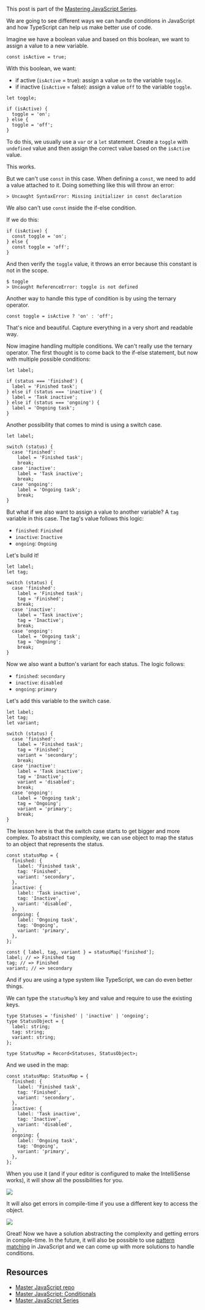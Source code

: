 This post is part of the [Mastering JavaScript Series](/series/mastering-javascript).

We are going to see different ways we can handle conditions in JavaScript and how TypeScript can help us make better use of code.

Imagine we have a boolean value and based on this boolean, we want to assign a value to a new variable.

```tsx
const isActive = true;
```

With this boolean, we want:

- if active (`isActive` = true): assign a value `on` to the variable `toggle`.
- if inactive (`isActive` = false): assign a value `off` to the variable `toggle`.

```tsx
let toggle;

if (isActive) {
  toggle = 'on';
} else {
  toggle = 'off';
}
```

To do this, we usually use a `var` or a `let` statement. Create a `toggle` with `undefined` value and then assign the correct value based on the `isActive` value.

This works.

But we can't use `const` in this case. When defining a `const`, we need to add a value attached to it. Doing something like this will throw an error:

```tsx
> Uncaught SyntaxError: Missing initializer in const declaration
```

We also can't use `const` inside the if-else condition.

If we do this:

```tsx
if (isActive) {
  const toggle = 'on';
} else {
  const toggle = 'off';
}
```

And then verify the `toggle` value, it throws an error because this constant is not in the scope.

```tsx
$ toggle
> Uncaught ReferenceError: toggle is not defined
```

Another way to handle this type of condition is by using the ternary operator.

```tsx
const toggle = isActive ? 'on' : 'off';
```

That's nice and beautiful. Capture everything in a very short and readable way.

Now imagine handling multiple conditions. We can't really use the ternary operator. The first thought is to come back to the if-else statement, but now with multiple possible conditions:

```tsx
let label;

if (status === 'finished') {
  label = 'Finished task';
} else if (status === 'inactive') {
  label = 'Task inactive';
} else if (status === 'ongoing') {
  label = 'Ongoing task';
}
```

Another possibility that comes to mind is using a switch case.

```tsx
let label;

switch (status) {
  case 'finished':
    label = 'Finished task';
    break;
  case 'inactive':
    label = 'Task inactive';
    break;
  case 'ongoing':
    label = 'Ongoing task';
    break;
}
```

But what if we also want to assign a value to another variable? A `tag` variable in this case. The tag's value follows this logic:

- `finished`: `Finished`
- `inactive`: `Inactive`
- `ongoing`: `Ongoing`

Let's build it!

```tsx
let label;
let tag;

switch (status) {
  case 'finished':
    label = 'Finished task';
    tag = 'Finished';
    break;
  case 'inactive':
    label = 'Task inactive';
    tag = 'Inactive';
    break;
  case 'ongoing':
    label = 'Ongoing task';
    tag = 'Ongoing';
    break;
}
```

Now we also want a button's variant for each status. The logic follows:

- `finished`: `secondary`
- `inactive`: `disabled`
- `ongoing`: `primary`

Let's add this variable to the switch case.

```tsx
let label;
let tag;
let variant;

switch (status) {
  case 'finished':
    label = 'Finished task';
    tag = 'Finished';
    variant = 'secondary';
    break;
  case 'inactive':
    label = 'Task inactive';
    tag = 'Inactive';
    variant = 'disabled';
    break;
  case 'ongoing':
    label = 'Ongoing task';
    tag = 'Ongoing';
    variant = 'primary';
    break;
}
```

The lesson here is that the switch case starts to get bigger and more complex. To abstract this complexity, we can use object to map the status to an object that represents the status.

```tsx
const statusMap = {
  finished: {
    label: 'Finished task',
    tag: 'Finished',
    variant: 'secondary',
  },
  inactive: {
    label: 'Task inactive',
    tag: 'Inactive',
    variant: 'disabled',
  },
  ongoing: {
    label: 'Ongoing task',
    tag: 'Ongoing',
    variant: 'primary',
  },
};

const { label, tag, variant } = statusMap['finished'];
label; // => Finished tag
tag; // => Finished
variant; // => secondary
```

And if you are using a type system like TypeScript, we can do even better things.

We can type the `statusMap`’s key and value and require to use the existing keys.

```tsx
type Statuses = 'finished' | 'inactive' | 'ongoing';
type StatusObject = {
  label: string;
  tag: string;
  variant: string;
};

type StatusMap = Record<Statuses, StatusObject>;
```

And we used in the map:

```tsx
const statusMap: StatusMap = {
  finished: {
    label: 'Finished task',
    tag: 'Finished',
    variant: 'secondary',
  },
  inactive: {
    label: 'Task inactive',
    tag: 'Inactive',
    variant: 'disabled',
  },
  ongoing: {
    label: 'Ongoing task',
    tag: 'Ongoing',
    variant: 'primary',
  },
};
```

When you use it (and if your editor is configured to make the IntelliSense works), it will show all the possibilities for you.

![](/series/mastering-javascript/intellisense.png)

It will also get errors in compile-time if you use a different key to access the object.

![](/series/mastering-javascript/error-in-compile-time.png)

Great! Now we have a solution abstracting the complexity and getting errors in compile-time. In the future, it will also be possible to use [pattern matching](https://github.com/tc39/proposal-pattern-matching) in JavaScript and we can come up with more solutions to handle conditions.

## Resources

- [Master JavaScript repo](https://github.com/leandrotk/master-javascript)
- [Master JavaScript: Conditionals](https://github.com/leandrotk/master-javascript/tree/main/conditionals)
- [Master JavaScript Series](/series/mastering-javascript)

